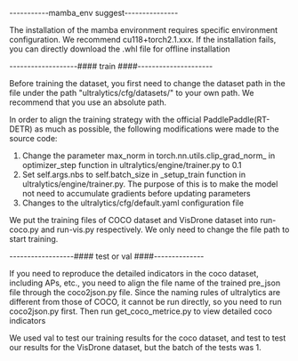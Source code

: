 -----------mamba_env suggest---------------

The installation of the mamba environment requires specific environment configuration. We recommend cu118+torch2.1.xxx. If the installation fails, you can directly download the .whl file for offline installation



-------------------#### train ####---------------------

Before training the dataset, you first need to change the dataset path in the file under the path "ultralytics/cfg/datasets/" to your own path. We recommend that you use an absolute path.

In order to align the training strategy with the official PaddlePaddle(RT-DETR) as much as possible, the following modifications were made to the source code:
1. Change the parameter max_norm in torch.nn.utils.clip_grad_norm_ in optimizer_step function in ultralytics/engine/trainer.py to 0.1
2. Set self.args.nbs to self.batch_size in _setup_train function in ultralytics/engine/trainer.py. The purpose of this is to make the model not need to accumulate gradients before updating parameters
3. Changes to the ultralytics/cfg/default.yaml configuration file

We put the training files of COCO dataset and VisDrone dataset into run-coco.py and run-vis.py respectively. We only need to change the file path to start training.

------------------#### test or val ####--------------

If you need to reproduce the detailed indicators in the coco dataset, including APs, etc., you need to align the file name of the trained pre_json file through the coco2json.py file. Since the naming rules of ultralytics are different from those of COCO, it cannot be run directly, so you need to run coco2json.py first. Then run get_coco_metrice.py to view detailed coco indicators

We used val to test our training results for the coco dataset, and test to test our results for the VisDrone dataset, but the batch of the tests was 1.
